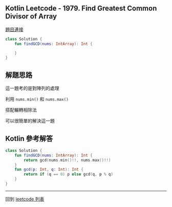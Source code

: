 ## Kotlin Leetcode - 1979. Find Greatest Common Divisor of Array

[題目連接](https://leetcode.com/problems/find-greatest-common-divisor-of-array/)

```kotlin
class Solution {
    fun findGCD(nums: IntArray): Int {

    }
}
```

## 解題思路

這一題考的是對陣列的處理

利用 `nums.min()` 和 `nums.max()`

搭配輾轉相除法

可以很簡單的解決這一題

## Kotlin 參考解答

```kotlin
class Solution {
    fun findGCD(nums: IntArray): Int {
        return gcd(nums.min()!!, nums.max()!!)
    }
    fun gcd(p: Int, q: Int): Int {
        return if (q == 0) p else gcd(q, p % q)
    }
}
```


------

回到 [leetcode 列表](index.md)
